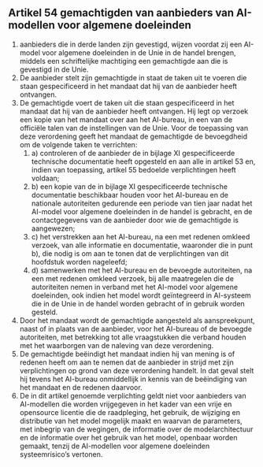 ## Artikel 54 gemachtigden van aanbieders van AI-modellen voor algemene doeleinden

1. aanbieders die in derde landen zijn gevestigd, wijzen voordat zij een AI-model voor algemene doeleinden in de Unie in de handel brengen, middels een schriftelijke machtiging een gemachtigde aan die is gevestigd in de Unie.
2. De aanbieder stelt zijn gemachtigde in staat de taken uit te voeren die staan gespecificeerd in het mandaat dat hij van de aanbieder heeft ontvangen.
3. De gemachtigde voert de taken uit die staan gespecificeerd in het mandaat dat hij van de aanbieder heeft ontvangen. Hij legt op verzoek een kopie van het mandaat over aan het AI-bureau, in een van de officiële talen van de instellingen van de Unie. Voor de toepassing van deze verordening geeft het mandaat de gemachtigde de bevoegdheid om de volgende taken te verrichten:
   1. a) controleren of de aanbieder de in bijlage XI gespecificeerde technische documentatie heeft opgesteld en aan alle in artikel 53 en, indien van toepassing, artikel 55 bedoelde verplichtingen heeft voldaan;
   2. b) een kopie van de in bijlage XI gespecificeerde technische documentatie beschikbaar houden voor het AI-bureau en de nationale autoriteiten gedurende een periode van tien jaar nadat het AI-model voor algemene doeleinden in de handel is gebracht, en de contactgegevens van de aanbieder door wie de gemachtigde is aangewezen;
   3. c) het verstrekken aan het AI-bureau, na een met redenen omkleed verzoek, van alle informatie en documentatie, waaronder die in punt b), die nodig is om aan te tonen dat de verplichtingen van dit hoofdstuk worden nageleefd;
   4. d) samenwerken met het AI-bureau en de bevoegde autoriteiten, na een met redenen omkleed verzoek, bij alle maatregelen die de autoriteiten nemen in verband met het AI-model voor algemene doeleinden, ook indien het model wordt geïntegreerd in AI-systeem die in de Unie in de handel worden gebracht of in gebruik worden gesteld.
4. Door het mandaat wordt de gemachtigde aangesteld als aanspreekpunt, naast of in plaats van de aanbieder, voor het AI-bureau of de bevoegde autoriteiten, met betrekking tot alle vraagstukken die verband houden met het waarborgen van de naleving van deze verordening.
5. De gemachtigde beëindigt het mandaat indien hij van mening is of redenen heeft om aan te nemen dat de aanbieder in strijd met zijn verplichtingen op grond van deze verordening handelt. In dat geval stelt hij tevens het AI-bureau onmiddellijk in kennis van de beëindiging van het mandaat en de redenen daarvoor.
6. De in dit artikel genoemde verplichting geldt niet voor aanbieders van AI-modellen die worden vrijgegeven in het kader van een vrije en opensource licentie die de raadpleging, het gebruik, de wijziging en distributie van het model mogelijk maakt en waarvan de parameters, met inbegrip van de wegingen, de informatie over de modelarchitectuur en de informatie over het gebruik van het model, openbaar worden gemaakt, tenzij de AI-modellen voor algemene doeleinden systeemrisico’s vertonen.
